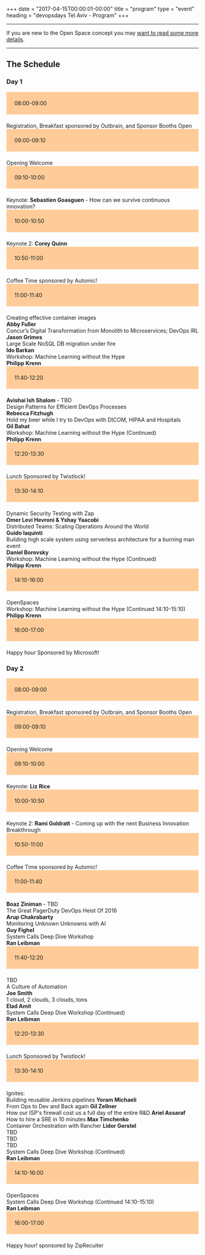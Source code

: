+++
date = "2017-04-15T00:00:01-00:00"
title = "program"
type = "event"
heading = "devopsdays Tel Aviv - Program"
+++

<style type="text/css">
.box-grey{padding:1.5em;margin-bottom:1.5em;background:#e7e3e3}
.box-lightorange{padding:1.5em;margin-bottom:1.5em;background:#ffcc99}
.centerstyle {text-align:center;}
</style>


<div class = "row">
  <div class = "col-md-10">
    <hr />
    If you are new to the Open Space concept you may <a href="/pages/open-space-format">want to read some more details</a>.
    <hr />
  </div>
</div>

<div class = "row">
  <div class = "col-md-12">
    <h2>The Schedule</h2>
  </div>
</div>


<div class = "row">
  <div class = "col-md-12">
    <h3>Day 1</h3>
  </div>
</div>
<!-- this div is repeated for each timeslot -->
<div class = "row">
  <div class = "box-lightorange col-md-2 col-md-offset-0">
    <time>08:00-09:00</time>
  </div>
  <div class = "col-md-8 col-md-offset-2 box">
    Registration, Breakfast sponsored by Outbrain, and Sponsor Booths Open
  </div>
</div> <!-- end timeslot div -->
<!-- this div is repeated for each timeslot -->
<div class = "row">
  <div class = "box-lightorange col-md-2 col-md-offset-0">
    <time>09:00-09:10</time>
  </div>
  <div class = "col-md-8 col-md-offset-2 box">
    Opening Welcome <br />
    
  </div>
</div> <!-- end timeslot div -->
<!-- this div is repeated for each timeslot -->
<div class = "row">
  <div class = "box-lightorange col-md-2 col-md-offset-0">
    <time>09:10-10:00</time>
  </div>
  <div class = "col-md-8 col-md-offset-2 box">
    Keynote: <strong>Sebastien Goasguen</strong> - How can we survive continuous innovation?
  </div>
</div> <!-- end timeslot div -->
<!-- this div is repeated for each timeslot -->
<div class = "row">
  <div class = "box-lightorange col-md-2 col-md-offset-0">
    <time>10:00-10:50</time>
  </div>
  <div class = "col-md-8 col-md-offset-2 box">
    Keynote 2: <strong>Corey Quinn</strong>
  </div>
</div> <!-- end timeslot div -->
<!-- this div is repeated for each timeslot -->
<div class = "row">
  <div class = "box-lightorange col-md-2 col-md-offset-0">
    <time>10:50-11:00</time>
  </div>
  <div class = "col-md-8 col-md-offset-2 box">
    Coffee Time sponsored by Automic!
  </div>
</div> <!-- end timeslot div -->
<!-- this div is repeated for each timeslot -->
<div class = "row">
  <div class = "box-lightorange col-md-2 col-md-offset-0">
    <time>11:00-11:40</time>
  </div>
  <div class = "col-md-2 col-md-offset-0 box">
    Creating effective container images <br/> <strong>Abby Fuller</strong></div>
  <div class = "col-md-2 col-md-offset-3 box">
    Concur’s Digital Transformation from Monolith to Microservices; DevOps IRL <br/> <strong>Jason Grimes</strong></div>
  <div class = "col-md-2 col-md-offset-6 box">
    Large Scale NoSQL DB migration under fire <br/> <strong>Ido Barkan</strong>  </div>
  <div class = "col-md-2 col-md-offset-9 box">
    Workshop: Machine Learning without the Hype <br/> <strong>Philipp Krenn</strong>  </div>
</div> <!-- end timeslot div -->
<!-- this div is repeated for each timeslot -->
<div class = "row">
  <div class = "box-lightorange col-md-2 col-md-offset-0">
    <time>11:40-12:20</time>
  </div>
  <div class = "col-md-2 col-md-offset-0 box">
    <strong>Avishai Ish Shalom</strong> - TBD</div>
  <div class = "col-md-2 col-md-offset-3 box">
    Design Patterns for Efficient DevOps Processes <br/> <strong>Rebecca Fitzhugh</strong></div>
  <div class = "col-md-2 col-md-offset-6 box">
    Hold my beer while I try to DevOps with DICOM, HIPAA and Hospitals <br/> <strong>Gil Bahat</strong></div>
  <div class = "col-md-2 col-md-offset-9 box">
    Workshop: Machine Learning without the Hype (Continued) <br/> <strong>Philipp Krenn</strong>  </div>
</div> <!-- end timeslot div -->
<!-- this div is repeated for each timeslot -->
<div class = "row">
  <div class = "box-lightorange col-md-2 col-md-offset-0">
    <time>12:20-13:30</time>
  </div>
  <div class = "col-md-8 col-md-offset-2 box">
    Lunch Sponsored by Twistlock!
  </div>
</div> <!-- end timeslot div -->
<!-- this div is repeated for each timeslot -->
<div class = "row">
  <div class = "box-lightorange col-md-2 col-md-offset-0">
    <time>13:30-14:10</time>
  </div>
  <div class = "col-md-2 col-md-offset-0 box">
    Dynamic Security Testing with Zap <br/> <strong>Omer Levi Hevroni & Yshay Yaacobi</strong></div>
  <div class = "col-md-2 col-md-offset-3 box">
    Distributed Teams: Scaling Operations Around the World <br/> <strong>Guido Iaquinti</strong></div>
  <div class = "col-md-2 col-md-offset-6 box">
    Building high scale system using serverless architecture for a burning man event <br/> <strong>Daniel Borovsky</strong></div>
  <div class = "col-md-2 col-md-offset-9 box">
    Workshop: Machine Learning without the Hype (Continued) <br/> <strong>Philipp Krenn</strong>  </div>
</div> <!-- end timeslot div -->
<!-- this div is repeated for each timeslot -->
<div class = "row">
  <div class = "box-lightorange col-md-2 col-md-offset-0">
    <time>14:10-16:00</time>
  </div>
  <div class = "col-md-2 col-md-offset-0 box">
    OpenSpaces</div>
  <div class = "col-md-2 col-md-offset-3 box">
     </div>
  <div class = "col-md-2 col-md-offset-6 box">
     </div>
  <div class = "col-md-2 col-md-offset-8 box">
    Workshop: Machine Learning without the Hype (Continued 14:10-15:10) <br><strong>Philipp Krenn</strong></div>
</div> <!-- end timeslot div -->
<!-- this div is repeated for each timeslot -->
<div class = "row">
  <div class = "box-lightorange col-md-2 col-md-offset-0">
    <time>16:00-17:00</time>
  </div>
  <div class = "col-md-8 col-md-offset-2 box">
  Happy hour Sponsored by Microsoft!
  </div>
</div> <!-- end timeslot div -->
<!-- end day 1 -->

<div class = "row">
  <div class = "col-md-12">
    <h3>Day 2</h3>
  </div>
</div>
<!-- this div is repeated for each timeslot -->
<div class = "row">
  <div class = "box-lightorange col-md-2 col-md-offset-0">
    <time>08:00-09:00</time>
  </div>
  <div class = "col-md-8 col-md-offset-2 box">
    Registration, Breakfast sponsored by Outbrain, and Sponsor Booths Open
  </div>
</div> <!-- end timeslot div -->
<!-- this div is repeated for each timeslot -->
<div class = "row">
  <div class = "box-lightorange col-md-2 col-md-offset-0">
    <time>09:00-09:10</time>
  </div>
  <div class = "col-md-8 col-md-offset-2 box">
    Opening Welcome <br />

  </div>
</div> <!-- end timeslot div -->
<!-- this div is repeated for each timeslot -->
<div class = "row">
  <div class = "box-lightorange col-md-2 col-md-offset-0">
    <time>09:10-10:00</time>
  </div>
  <div class = "col-md-8 col-md-offset-2 box">
    Keynote: <strong>Liz Rice</strong>
  </div>
</div> <!-- end timeslot div -->
<!-- this div is repeated for each timeslot -->
<div class = "row">
  <div class = "box-lightorange col-md-2 col-md-offset-0">
    <time>10:00-10:50</time>
  </div>
  <div class = "col-md-8 col-md-offset-2 box">
    Keynote 2: <strong>Rami Goldratt</strong> - Coming up with the next Business Innovation Breakthrough
  </div>
</div> <!-- end timeslot div -->
<!-- this div is repeated for each timeslot -->
<div class = "row">
  <div class = "box-lightorange col-md-2 col-md-offset-0">
    <time>10:50-11:00</time>
  </div>
  <div class = "col-md-8 col-md-offset-2 box">
    Coffee Time sponsored by Automic!
  </div>
</div> <!-- end timeslot div -->
<!-- this div is repeated for each timeslot -->
<div class = "row">
  <div class = "box-lightorange col-md-2 col-md-offset-0">
    <time>11:00-11:40</time>
  </div>
  <div class = "col-md-2 col-md-offset-0 box">
    <strong>Boaz Ziniman</strong> - TBD</div>
  <div class = "col-md-2 col-md-offset-3 box">
    The Great PagerDuty DevOps Heist Of 2016 <br/> <strong>Arup Chakrabarty</strong></div>
  <div class = "col-md-2 col-md-offset-6 box">
    Monitoring Unknown Unknowns with AI <br/> <strong>Guy Fighel</strong></div>
  <div class = "col-md-2 col-md-offset-8 box">
    System Calls Deep Dive Workshop <br/> <strong>Ran Leibman</strong></div>
</div> <!-- end timeslot div -->
<!-- this div is repeated for each timeslot -->
<div class = "row">
  <div class = "box-lightorange col-md-2 col-md-offset-0">
    <time>11:40-12:20</time>
  </div>
  <div class = "col-md-2 col-md-offset-0 box">
    TBD</div>
  <div class = "col-md-2 col-md-offset-3 box">
    A Culture of Automation <br/> <strong>Joe Smith</strong></div>
  <div class = "col-md-2 col-md-offset-6 box">
    1 cloud, 2 clouds, 3 clouds, tons <br/> <strong>Elad Amit</strong></div>
  <div class = "col-md-2 col-md-offset-8 box">
    System Calls Deep Dive Workshop (Continued) <br/> <strong>Ran Leibman</strong></div>
</div> <!-- end timeslot div -->
<!-- this div is repeated for each timeslot -->
<div class = "row">
  <div class = "box-lightorange col-md-2 col-md-offset-0">
    <time>12:20-13:30</time>
  </div>
  <div class = "col-md-8 col-md-offset-2 box">
    Lunch Sponsored by Twistlock!
  </div>
</div> <!-- end timeslot div -->
<!-- this div is repeated for each timeslot -->
<div class = "row">
  <div class = "box-lightorange col-md-2 col-md-offset-0">
    <time>13:30-14:10</time>
  </div>
  <div class = "col-md-6 col-md-offset-2 box">
    Ignites: <br/>
    Building reusable Jenkins pipelines <strong>Yoram Michaeli</strong> <br/>
    From Ops to Dev and Back again <strong>Gil Zellner</strong> <br/>
    How our ISP's firewall cost us a full day of the entire R&D <strong>Ariel Assaraf</strong> <br/>
    How to hire a SRE in 10 minutes <strong>Max Timchenko</strong> <br/>
    Container Orchestration with Rancher <strong>Lidor Gerstel</strong> <br/>
    TBD <br/>
    TBD <br/>
    TBD</div>
  <div class = "col-md-2 col-md-offset-8 box">
    System Calls Deep Dive Workshop (Continued) <br/> <strong>Ran Leibman</strong></div>
</div> <!-- end timeslot div -->
<!-- this div is repeated for each timeslot -->
<div class = "row">
  <div class = "box-lightorange col-md-2 col-md-offset-0">
    <time>14:10-16:00</time>
  </div>
  <div class = "col-md-2 col-md-offset-0 box">
    OpenSpaces</div>
  <div class = "col-md-2 col-md-offset-3 box">
     </div>
  <div class = "col-md-2 col-md-offset-6 box">
     </div>
  <div class = "col-md-2 col-md-offset-8 box">
    System Calls Deep Dive Workshop (Continued 14:10-15:10) <br/> <strong>Ran Leibman</strong></div>
</div> <!-- end timeslot div -->
<!-- this div is repeated for each timeslot -->
<div class = "row">
  <div class = "box-lightorange col-md-2 col-md-offset-0">
    <time>16:00-17:00</time>
  </div>
  <div class = "col-md-8 col-md-offset-2 box">
  Happy hour! sponsored by ZipRecuiter
  </div>
</div> <!-- end timeslot div -->
<!-- end day 2 -->

